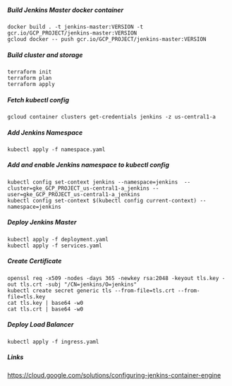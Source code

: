 ##### Build Jenkins Master docker container
```
docker build . -t jenkins-master:VERSION -t gcr.io/GCP_PROJECT/jenkins-master:VERSION
gcloud docker -- push gcr.io/GCP_PROJECT/jenkins-master:VERSION
```

##### Build cluster and storage
```
terraform init
terraform plan
terraform apply
```

##### Fetch kubectl config
```
gcloud container clusters get-credentials jenkins -z us-central1-a
```

##### Add Jenkins Namespace
```
kubectl apply -f namespace.yaml
```

##### Add and enable Jenkins namespace to kubectl config
```
kubectl config set-context jenkins --namespace=jenkins  --cluster=gke_GCP_PROJECT_us-central1-a_jenkins --user=gke_GCP_PROJECT_us-central1-a_jenkins
kubectl config set-context $(kubectl config current-context) --namespace=jenkins
```

##### Deploy Jenkins Master
```
kubectl apply -f deployment.yaml
kubectl apply -f services.yaml
```

##### Create Certificate
```
openssl req -x509 -nodes -days 365 -newkey rsa:2048 -keyout tls.key -out tls.crt -subj "/CN=jenkins/O=jenkins"
kubectl create secret generic tls --from-file=tls.crt --from-file=tls.key
cat tls.key | base64 -w0
cat tls.crt | base64 -w0
```

##### Deploy Load Balancer
```
kubectl apply -f ingress.yaml
```

##### Links
https://cloud.google.com/solutions/configuring-jenkins-container-engine

